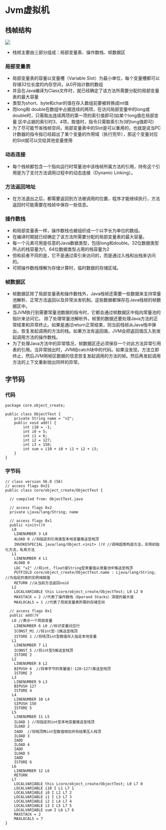 # Jvm虚拟机

## 栈帧结构


![](https://img-blog.csdn.net/20180121103152636?watermark/2/text/aHR0cDovL2Jsb2cuY3Nkbi5uZXQvcWlhbjUyMGFv/font/5a6L5L2T/fontsize/400/fill/I0JBQkFCMA==/dissolve/70/gravity/SouthEast)
* 栈帧主要由三部分组成：局部变量表、操作数栈、帧数据区

### 局部变量表 
* 局部变量表的容量以变量槽（Variable Slot）为最小单位，每个变量槽都可以存储32位长度的内存空间，从0开始计数的数组
* 并且在Java编译为Class文件时，就已经确定了该方法所需要分配的局部变量表的最大容量
* 类型为short、byte和char的值在存入数组前要被转换成int值
* 而long和 double在数组中占据连续的两项，在访问局部变量中的long或double时，只需取出连续两项的第一项的索引值即可(如某个long值在局部变量 区中占据的索引时3、4项，取值时，指令只需取索引为3的long值即可)
* 为了尽可能节省栈帧空间，局部变量表中的Slot是可以重用的，也就是说当PC计数器的指令指已经超出了某个变量的作用域（执行完毕），那这个变量对应的Slot就可以交给其他变量使用

### 动态连接
* 每个栈帧都包含一个指向运行时常量池中该栈帧所属方法的引用，持有这个引用是为了支付方法调用过程中的动态连接（Dynamic Linking）。

### 方法返回地址
* 在方法退出之后，都需要返回到方法被调用的位置，程序才能继续执行，方法返回时可能需要在栈帧中保存一些信息。

### 操作数栈
* 和局部变量表一样，操作数栈也被组织成一个以字长为单位的数组。
* 在编译时期就已经确定了该方法所需要分配的局部变量表的最大容量。
* 每一个元素可用是任意的Java数据类型，包括long和double。32位数据类型所占的栈容量为1，64位数据类型占用的栈容量为2
* 但和前者不同的是，它不是通过索引来访问的，而是通过入栈和出栈来访问的。
* 可把操作数栈理解为存储计算时，临时数据的存储区域。

### 帧数据区 
* 帧数据区除了局部变量表和操作数栈外，Java栈帧还需要一些数据来支持常量池解析、正常方法返回以及异常派发机制。这些数据都保存在Java栈帧的帧数据区中。
* 当JVM执行到需要常量池数据的指令时，它都会通过帧数据区中指向常量池的指针来访问它。
除了处理常量池解析外，帧里的数据还要处理Java方法的正常结束和异常终止。如果是通过return正常结束，则当前栈帧从Java栈中弹出，恢复发起调用的方法的栈。如果方法有返回值，JVM会把返回值压入到发起调用方法的操作数栈。
* 为了处理Java方法中的异常情况，帧数据区还必须保存一个对此方法异常引用表的引用。当异常抛出时，JVM给catch块中的代码。如果没发现，方法立即终止，然后JVM用帧区数据的信息恢复发起调用的方法的帧。然后再发起调用方法的上下文重新抛出同样的异常。

## 字节码
### 代码
```
package core.object_create;

public class ObjectTest {
    private String name = "v2";
    public void add() {
        int i10 = -1;
        int i0 = 5;
        int i1 = 6;
        int i2 = 127;
        int i3 = 150;
        int sum = i10 + i0 + i1 + i2 + i3;
    }
}
```
### 字节码
```
// class version 56.0 (56)
// access flags 0x21
public class core/object_create/ObjectTest {

  // compiled from: ObjectTest.java

  // access flags 0x2
  private Ljava/lang/String; name

  // access flags 0x1
  public <init>()V
   L0
    LINENUMBER 3 L0
    ALOAD 0 //将指定的引用类型本地变量推送至栈顶
    INVOKESPECIAL java/lang/Object.<init> ()V //调用超类构造方法，实例初始化方法，私有方法
   L1
    LINENUMBER 4 L1
    ALOAD 0
    LDC "v2" //将int, float或String型常量值从常量池中推送至栈顶
    PUTFIELD core/object_create/ObjectTest.name : Ljava/lang/String; //为指定的类的实例域赋值
    RETURN //从当前方法返回void
   L2
    LOCALVARIABLE this Lcore/object_create/ObjectTest; L0 L2 0
    MAXSTACK = 2 //代表了操作数栈（Operand Stacks）深度的最大值
    MAXLOCALS = 1 //代表了局部变量表所需的存储空间

  // access flags 0x1
  public add()V
   L0 //表示一个局部变量
    LINENUMBER 6 L0 //标识变量对应行
    ICONST_M1 //将int型-1推送至栈顶
    ISTORE 1 //将栈顶int型数值存入指定本地变量
   L1
    LINENUMBER 7 L1
    ICONST_5 //将int型5推送至栈顶
    ISTORE 2
   L2
    LINENUMBER 8 L2
    BIPUSH 6  //将单字节的常量值(-128~127)推送至栈顶
    ISTORE 3
   L3
    LINENUMBER 9 L3
    BIPUSH 127
    ISTORE 4
   L4
    LINENUMBER 10 L4
    SIPUSH 150
    ISTORE 5
   L5
    LINENUMBER 11 L5
    ILOAD 1 //将指定的int型本地变量推送至栈顶
    ILOAD 2 
    IADD  //将栈顶两int型数值相加并将结果压入栈顶
    ILOAD 3
    IADD
    ILOAD 4
    IADD
    ILOAD 5
    IADD
    ISTORE 6
   L6
    LINENUMBER 12 L6
    RETURN
   L7
    LOCALVARIABLE this Lcore/object_create/ObjectTest; L0 L7 0
    LOCALVARIABLE i10 I L1 L7 1
    LOCALVARIABLE i0 I L2 L7 2
    LOCALVARIABLE i1 I L3 L7 3
    LOCALVARIABLE i2 I L4 L7 4
    LOCALVARIABLE i3 I L5 L7 5
    LOCALVARIABLE sum I L6 L7 6
    MAXSTACK = 2
    MAXLOCALS = 7
}
```
